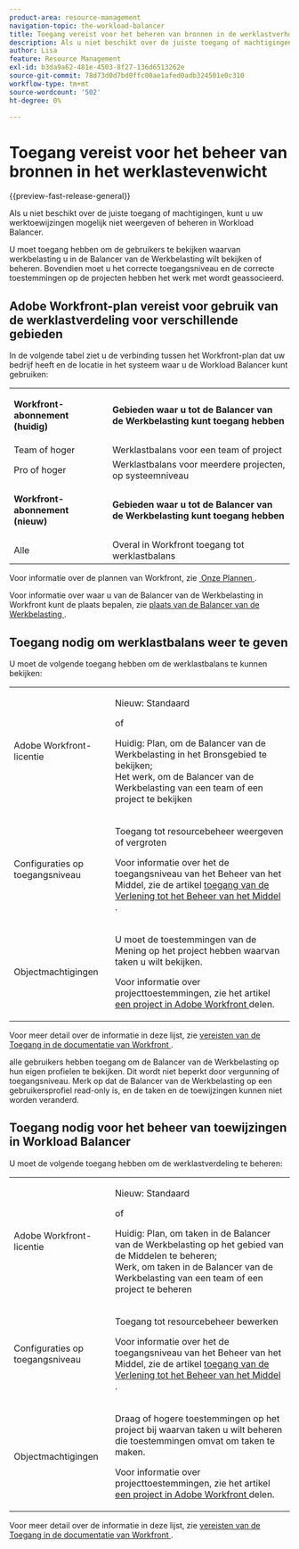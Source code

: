 ```yaml
---
product-area: resource-management
navigation-topic: the-workload-balancer
title: Toegang vereist voor het beheren van bronnen in de werklastverhouding
description: Als u niet beschikt over de juiste toegang of machtigingen, kunt u uw werktoewijzingen mogelijk niet weergeven of beheren in Workload Balancer.
author: Lisa
feature: Resource Management
exl-id: b3da9a62-481e-4503-8f27-136d6513262e
source-git-commit: 78d73d0d7bd0ffc00ae1afed0adb324501e0c310
workflow-type: tm+mt
source-wordcount: '502'
ht-degree: 0%

---
```


# Toegang vereist voor het beheer van bronnen in het werklastevenwicht

{{preview-fast-release-general}}

Als u niet beschikt over de juiste toegang of machtigingen, kunt u uw werktoewijzingen mogelijk niet weergeven of beheren in Workload Balancer.

U moet toegang hebben om de gebruikers te bekijken waarvan werkbelasting u in de Balancer van de Werkbelasting wilt bekijken of beheren. Bovendien moet u het correcte toegangsniveau en de correcte toestemmingen op de projecten hebben het werk met wordt geassocieerd.

## Adobe Workfront-plan vereist voor gebruik van de werklastverdeling voor verschillende gebieden

In de volgende tabel ziet u de verbinding tussen het Workfront-plan dat uw bedrijf heeft en de locatie in het systeem waar u de Workload Balancer kunt gebruiken:

<table style="table-layout:auto"> 
 <col> 
 <col> 
 <tbody> 
  <tr> 
   <td role="rowheader"><p><b>Workfront-abonnement (huidig)</b></p></td> 
   <td> <p><b>Gebieden waar u tot de Balancer van de Werkbelasting kunt toegang hebben</b></p> </td> 
  </tr> 
  <tr> 
   <td role="rowheader">Team of hoger </td> 
   <td>Werklastbalans voor een team of project</td> 
  </tr> 
  <tr> 
   <td role="rowheader">Pro of hoger</td> 
   <td>Werklastbalans voor meerdere projecten, op systeemniveau</td> 
  </tr> 
  <tr> 
   <td role="rowheader"><p><b>Workfront-abonnement (nieuw)</b></p></td> 
   <td> <p><b>Gebieden waar u tot de Balancer van de Werkbelasting kunt toegang hebben</b></p> </td> 
  </tr>
  <tr> 
   <td role="rowheader">Alle </td> 
   <td>Overal in Workfront toegang tot werklastbalans</td> 
  </tr> 
 </tbody> 
</table>

Voor informatie over de plannen van Workfront, zie [&#x200B; Onze Plannen &#x200B;](https://business.adobe.com/products/workfront/pricing.html).

Voor informatie over waar u van de Balancer van de Werkbelasting in Workfront kunt de plaats bepalen, zie [&#x200B; plaats van de Balancer van de Werkbelasting &#x200B;](../../resource-mgmt/workload-balancer/locate-workload-balancer.md).

## Toegang nodig om werklastbalans weer te geven

U moet de volgende toegang hebben om de werklastbalans te kunnen bekijken:

<table style="table-layout:auto"> 
 <col> 
 <col> 
 <tbody>
  <tr> 
   <td role="rowheader">Adobe Workfront-licentie</td> 
   <td><p>Nieuw: Standaard</p>
       <p>of</p>
       <p>Huidig: Plan, om de Balancer van de Werkbelasting in het Bronsgebied te bekijken;</br>
       Het werk, om de Balancer van de Werkbelasting van een team of een project te bekijken</p></td>
  </tr>  
  <tr> 
   <td role="rowheader">Configuraties op toegangsniveau</td> 
   <td> <p>Toegang tot resourcebeheer weergeven of vergroten</p> <p>Voor informatie over het de toegangsniveau van het Beheer van het Middel, zie de artikel <a href="../../administration-and-setup/add-users/configure-and-grant-access/grant-access-resource-management.md" class="MCXref xref"> toegang van de Verlening tot het Beheer van het Middel </a>.</p></td> 
  </tr> 
  <tr> 
   <td role="rowheader">Objectmachtigingen</td> 
   <td> <p>U moet de toestemmingen van de Mening op het project hebben waarvan taken u wilt bekijken. </p> <p>Voor informatie over projecttoestemmingen, zie het artikel <a href="../../workfront-basics/grant-and-request-access-to-objects/share-a-project.md" class="MCXref xref"> een project in Adobe Workfront </a> delen.</p></td> 
  </tr> 
 </tbody> 
</table>

Voor meer detail over de informatie in deze lijst, zie [&#x200B; vereisten van de Toegang in de documentatie van Workfront &#x200B;](/help/quicksilver/administration-and-setup/add-users/access-levels-and-object-permissions/access-level-requirements-in-documentation.md).

<span class="preview"> alle gebruikers hebben toegang om de Balancer van de Werkbelasting op hun eigen profielen te bekijken. Dit wordt niet beperkt door vergunning of toegangsniveau. Merk op dat de Balancer van de Werkbelasting op een gebruikersprofiel read-only is, en de taken en de toewijzingen kunnen niet worden veranderd.</span>

## Toegang nodig voor het beheer van toewijzingen in Workload Balancer

U moet de volgende toegang hebben om de werklastverdeling te beheren:

<table style="table-layout:auto"> 
 <col> 
 <col> 
 <tbody>
  <tr> 
   <td role="rowheader">Adobe Workfront-licentie</td> 
   <td><p>Nieuw: Standaard</p>
       <p>of</p>
       <p>Huidig: Plan, om taken in de Balancer van de Werkbelasting op het gebied van de Middelen te beheren;</br>
       Werk, om taken in de Balancer van de Werkbelasting van een team of een project te beheren</p></td>
  </tr> 
  <tr> 
   <td role="rowheader">Configuraties op toegangsniveau</td> 
   <td> <p>Toegang tot resourcebeheer bewerken</p> 
     <p>Voor informatie over het de toegangsniveau van het Beheer van het Middel, zie de artikel <a href="../../administration-and-setup/add-users/configure-and-grant-access/grant-access-resource-management.md" class="MCXref xref"> toegang van de Verlening tot het Beheer van het Middel </a>.</p> </td> 
  </tr> 
  <tr> 
   <td role="rowheader">Objectmachtigingen</td> 
   <td> <p> Draag of hogere toestemmingen op het project bij waarvan taken u wilt beheren die toestemmingen omvat om taken te maken. </p> <p>Voor informatie over projecttoestemmingen, zie het artikel <a href="../../workfront-basics/grant-and-request-access-to-objects/share-a-project.md" class="MCXref xref"> een project in Adobe Workfront </a> delen.</p></td>
  </tr> 
 </tbody> 
</table>

Voor meer detail over de informatie in deze lijst, zie [&#x200B; vereisten van de Toegang in de documentatie van Workfront &#x200B;](/help/quicksilver/administration-and-setup/add-users/access-levels-and-object-permissions/access-level-requirements-in-documentation.md).

<!--these notes were inside the table: for the Edit access to Res Management
<p data-mc-conditions="QuicksilverOrClassic.Draft mode">View or higher access to Financial Data, if you want to view information by cost (NOTE: this is not possible yet!)</p>    
     <p data-mc-conditions="QuicksilverOrClassic.Draft mode">For information about the Financial Data access level, see the article<a href="../../administration-and-setup/add-users/configure-and-grant-access/grant-access-financial.md" class="MCXref xref">Grant access to financial data</a>. (NOTE: this is not possible yet!)</p>
    -->
